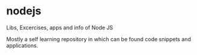 # nodejs
Libs, Excercises, apps and info of Node JS

Mostly a self learning repository in which can be found code snippets and applications.
